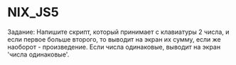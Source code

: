 # NIX_JS5
 
Задание: Напишите скрипт, который принимает с клавиатуры 2 числа, и если первое больше второго, то выводит на экран их сумму, если же наоборот - произведение. Если числа одинаковые, выводит на экран 'числа одинаковые'.
